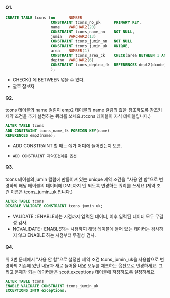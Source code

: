 #### Q1.

```SQL
CREATE TABLE tcons (no      NUMBER
                    CONSTRAINT tcons_no_pk      PRIMARY KEY,
                    name    VARCHAR2(20)
                    CONSTRAINT tcons_name_nn    NOT NULL,
                    jumin   VARCHAR2(13)
                    CONSTRAINT tcons_jumin_nn   NOT NULL
                    CONSTRAINT tcons_jumin_uk   UNIQUE,
                    area    NUMBER(1)
                    CONSTRAINT tcons_area_ck    CHECK(area BETWEEN 1 AND 4),
                    deptno  VARCHAR2(6)
                    CONSTRAINT tcons_deptno_fk  REFERENCES dept2(dcode)
                    );
```

- CHECK() 에 BETWEEN 넣을 수 있다.
- 괄호 잘보자



#### Q2.

tcons 테이블의 name 컬럼이 emp2 테이블의 name 컬럼의 값을 참조하도록 참조키 제약 조건을 추가 설정하는 쿼리를 쓰세요.(tcons 테이블이 자식 테이블입니다.)

```sql
ALTER TABLE tcons
ADD CONSTRAINT tcons_name_fk FOREIGN KEY(name)
REFERENCES emp2(name);
```

- ADD CONSTRAINT 할 때는 얘가 어디에 들어있는지 모름.

- ```
  ADD CONSTRAINT 제약조건이름 옵션
  ```



#### Q3.

tcons 테이블의 jumin 컬럼에 만들어져 있는 unique 제약 조건을 "사용 안 함"으로 변경하되 해당 테이블의 데이터에 DML까지 안 되도록 변경하는 쿼리를 쓰세요.(제약 조건 이름은 tcons_jumin_uk 입니다.)

```sql
ALTER TABLE tcons
DISABLE VALIDATE CONSTRAINT tcons_jumin_uk;
```

- VALIDATE : ENABLE하는 시점까지 입력된 데이터, 이후 입력된 데이터 모두 무결성 검사.
- NOVALIDATE : ENABLE하는 시점까지 해당 테이블에 들어 있는 데이터는 검사하지 않고 ENABLE 하는 시점부터 무결성 검사.



#### Q4.

위 3번 문제에서 "사용 안 함"으로 설정한 제약 조건 tcons_jumin_uk을 사용함으로 변경하되 기존에 있던 내용과 새로 들어올 내용 모두를 체크하는 옵션으로 변경하세요. 그리고 문제가 되는 데이터들은 scott.exceptions 테이블에 저장하도록 설정하세요.

```sql
ALTER TABLE tcons
ENABLE VALIDATE CONSTRAINT tcons_jumin_uk
EXCEPTIONS INTO exceptions;
```

